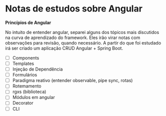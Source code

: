 # Notas de estudos sobre Angular
**Princípios de Angular**

No intuito de entender angular, separei alguns dos tópicos mais discutidos na curva de aprendizado do framework. Eles irão virar notas com observações para revisão, quando necessário. A partir do que foi estudado irá ser criado um aplicação CRUD Angular + Spring Boot.
- [ ] Components
- [ ] Templates
- [ ] Injeção de Dependência
- [ ] Formulários
- [ ] Paradigma reativo (entender observable, pipe sync, rotas)
- [ ] Rotemamento
- [ ] rgxs (biblioteca)
- [ ] Módulos em angular
- [ ] Decorator
- [ ] CLI

